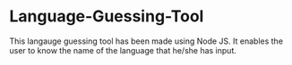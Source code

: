 # Language-Guessing-Tool
This langauge guessing tool has been made using Node JS. It enables the user to know the name of the language that he/she has input.
